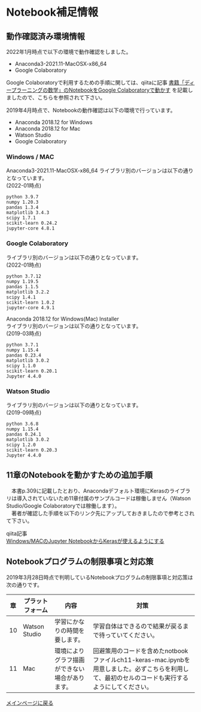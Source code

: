 # Notebook補足情報

## 動作確認済み環境情報
2022年1月時点で以下の環境で動作確認をしました。

- Anaconda3-2021.11-MacOSX-x86_64
- Google Colaboratory

Google Colaboratoryで利用するための手順に関しては、qiitaに記事 [書籍「ディープラーニングの数学」のNotebookをGoogle Colaboratoryで動かす](https://qiita.com/makaishi2/items/8a7f530ad9b18b1f0b61) を記載しましたので、こちらを参照されて下さい。

2019年4月時点で、Notebookの動作確認は以下の環境で行っています。

- Anaconda 2018.12 for Windows
- Anaconda 2018.12 for Mac
- Watson Studio
- Google Colaboratory


### Windows / MAC

Anaconda3-2021.11-MacOSX-x86_64
ライブラリ別のバージョンは以下の通りとなっています。  
(2022-01時点)

```
python 3.9.7
numpy 1.20.3
pandas 1.3.4
matplotlib 3.4.3
scipy 1.7.1
scikit-learn 0.24.2
jupyter-core 4.8.1

```

### Google Colaboratory
ライブラリ別のバージョンは以下の通りとなっています。  
(2022-01時点)

```
python 3.7.12
numpy 1.19.5
pandas 1.1.5
matplotlib 3.2.2
scipy 1.4.1
scikit-learn 1.0.2
jupyter-core 4.9.1
```


Anaconda 2018.12 for Windows(Mac) Installer  
ライブラリ別のバージョンは以下の通りとなっています。  
(2019-03時点)

```
python 3.7.1
numpy 1.15.4
pandas 0.23.4
matplotlib 3.0.2
scipy 1.1.0
scikit-learn 0.20.1
Jupyter 4.4.0
```

### Watson Studio
ライブラリ別のバージョンは以下の通りとなっています。  
(2019-09時点)

```
python 3.6.8
numpy 1.15.4
pandas 0.24.1
matplotlib 3.0.2
scipy 1.2.0
scikit-learn 0.20.3
Jupyter 4.4.0
```


## 11章のNotebookを動かすための追加手順
　本書p.309に記載したとおり、Anacondaデフォルト環境にKerasのライブラリは導入されていないため11章付属のサンプルコードは稼働しません（Watson Studio/Google Colaboratoryでは稼働します）。  
　著者が確認した手順を以下のリンク先にアップしておきましたので参考とされて下さい。

qiita記事  
[Windows/MACのJupyter NotebookからKerasが使えるようにする](https://qiita.com/makaishi2/items/f8512c0c4828ddea51ca)

## Notebookプログラムの制限事項と対応策
2019年3月28日時点で判明しているNotebookプログラムの制限事項と対応策は次の通りです。

|章|プラットフォーム|内容|対策|
|---|---|---|---|
|10|Watson Studio|学習にかなりの時間を要します。|学習自体はできるので結果が戻るまで待っていてください。|
|11|Mac|環境によりグラフ描画ができない場合があります。|回避策用のコードを含めたnotbookファイルch11-keras-mac.ipynbを用意しました。必ずこちらを利用して、最初のセルのコードも実行するようにしてください。|

[メインページに戻る](./README.md)